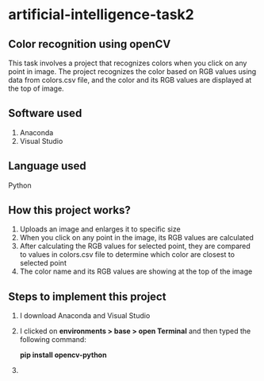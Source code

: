  # artificial-intelligence-task2


## Color recognition using openCV
This task involves a project that recognizes colors when you click on any point in image.
The project recognizes the color based on RGB values using data from colors.csv file, and the color and its RGB values are displayed at the top of image.


## Software used
1. Anaconda
2. Visual Studio


## Language used
 Python


## How this project works?
1. Uploads an image and enlarges it to specific size
2. When you click on any point in the image, its RGB values are calculated
3. After calculating the RGB values for selected point, they are compared to values in colors.csv file to determine which color are closest to selected point
4. The color name and its RGB values are showing at the top of the image


## Steps to implement this project

1. I download Anaconda and Visual Studio 
2. I clicked on __environments > base > open Terminal__ and then typed the following command:

   __pip install opencv-python__
4. 
